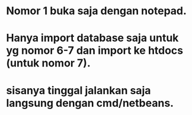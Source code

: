 # Nomor 1 buka saja dengan notepad.
# Hanya import database saja untuk yg nomor 6-7 dan import ke htdocs (untuk nomor 7).
# sisanya tinggal jalankan saja langsung dengan cmd/netbeans.
